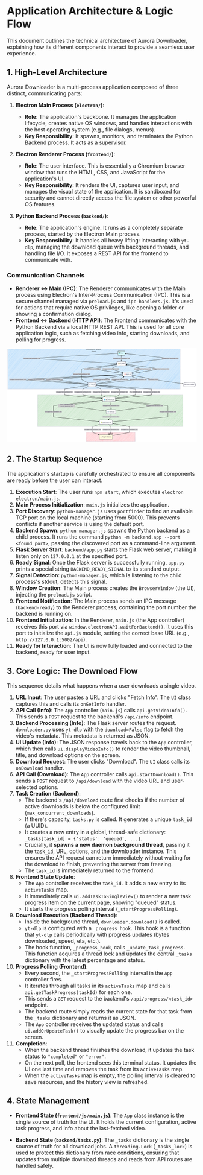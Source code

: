 # Application Architecture & Logic Flow

This document outlines the technical architecture of Aurora Downloader, explaining how its different components interact to provide a seamless user experience.

## 1. High-Level Architecture

Aurora Downloader is a multi-process application composed of three distinct, communicating parts:

1.  **Electron Main Process (`electron/`)**:
    *   **Role**: The application's backbone. It manages the application lifecycle, creates native OS windows, and handles interactions with the host operating system (e.g., file dialogs, menus).
    *   **Key Responsibility**: It spawns, monitors, and terminates the Python Backend process. It acts as a supervisor.

2.  **Electron Renderer Process (`frontend/`)**:
    *   **Role**: The user interface. This is essentially a Chromium browser window that runs the HTML, CSS, and JavaScript for the application's UI.
    *   **Key Responsibility**: It renders the UI, captures user input, and manages the visual state of the application. It is sandboxed for security and cannot directly access the file system or other powerful OS features.

3.  **Python Backend Process (`backend/`)**:
    *   **Role**: The application's engine. It runs as a completely separate process, started by the Electron Main process.
    *   **Key Responsibility**: It handles all heavy lifting: interacting with `yt-dlp`, managing the download queue with background threads, and handling file I/O. It exposes a REST API for the frontend to communicate with.

### Communication Channels

*   **Renderer <-> Main (IPC)**: The Renderer communicates with the Main process using Electron's Inter-Process Communication (IPC). This is a secure channel managed via `preload.js` and `ipc-handlers.js`. It's used for actions that require native OS privileges, like opening a folder or showing a confirmation dialog.
*   **Frontend <-> Backend (HTTP API)**: The Frontend communicates with the Python Backend via a local HTTP REST API. This is used for all core application logic, such as fetching video info, starting downloads, and polling for progress.

![Architecture Diagram](./photograph/logicofthisproject.png)

## 2. The Startup Sequence

The application's startup is carefully orchestrated to ensure all components are ready before the user can interact.

1.  **Execution Start**: The user runs `npm start`, which executes `electron electron/main.js`.
2.  **Main Process Initialization**: `main.js` initializes the application.
3.  **Port Discovery**: `python-manager.js` uses `portfinder` to find an available TCP port on the local machine (starting from 5000). This prevents conflicts if another service is using the default port.
4.  **Backend Spawn**: `python-manager.js` spawns the Python backend as a child process. It runs the command `python -m backend.app --port <found_port>`, passing the discovered port as a command-line argument.
5.  **Flask Server Start**: `backend/app.py` starts the Flask web server, making it listen only on `127.0.0.1` at the specified port.
6.  **Ready Signal**: Once the Flask server is successfully running, `app.py` prints a special string `BACKEND_READY_SIGNAL` to its standard output.
7.  **Signal Detection**: `python-manager.js`, which is listening to the child process's stdout, detects this signal.
8.  **Window Creation**: The Main process creates the `BrowserWindow` (the UI), injecting the `preload.js` script.
9.  **Frontend Notification**: The Main process sends an IPC message (`backend-ready`) to the Renderer process, containing the port number the backend is running on.
10. **Frontend Initialization**: In the Renderer, `main.js` (the App controller) receives this port via `window.electronAPI.waitForBackend()`. It uses this port to initialize the `api.js` module, setting the correct base URL (e.g., `http://127.0.0.1:5002/api`).
11. **Ready for Interaction**: The UI is now fully loaded and connected to the backend, ready for user input.

## 3. Core Logic: The Download Flow

This sequence details what happens when a user downloads a single video.

1.  **URL Input**: The user pastes a URL and clicks "Fetch Info". The `UI` class captures this and calls its `onGetInfo` handler.
2.  **API Call (Info)**: The `App` controller (`main.js`) calls `api.getVideoInfo()`. This sends a `POST` request to the backend's `/api/info` endpoint.
3.  **Backend Processing (Info)**: The Flask server routes the request. `downloader.py` uses `yt-dlp` with the `download=False` flag to fetch the video's metadata. This metadata is returned as JSON.
4.  **UI Update (Info)**: The JSON response travels back to the `App` controller, which then calls `ui.displayVideoInfo()` to render the video thumbnail, title, and download options on the screen.
5.  **Download Request**: The user clicks "Download". The `UI` class calls its `onDownload` handler.
6.  **API Call (Download)**: The `App` controller calls `api.startDownload()`. This sends a `POST` request to `/api/download` with the video URL and user-selected options.
7.  **Task Creation (Backend)**:
    *   The backend's `/api/download` route first checks if the number of active downloads is below the configured limit (`max_concurrent_downloads`).
    *   If there's capacity, `tasks.py` is called. It generates a unique `task_id` (a UUID).
    *   It creates a new entry in a global, thread-safe dictionary: `_tasks[task_id] = {'status': 'queued', ...}`.
    *   Crucially, it **spawns a new daemon background thread**, passing it the `task_id`, URL, options, and the downloader instance. This ensures the API request can return immediately without waiting for the download to finish, preventing the server from freezing.
    *   The `task_id` is immediately returned to the frontend.
8.  **Frontend State Update**:
    *   The `App` controller receives the `task_id`. It adds a new entry to its `activeTasks` map.
    *   It immediately calls `ui.addTaskToSingleView()` to render a new task progress item on the current page, showing "queued" status.
    *   It starts the progress polling interval (`_startProgressPolling`).
9.  **Download Execution (Backend Thread)**:
    *   Inside the background thread, `downloader.download()` is called.
    *   `yt-dlp` is configured with a `_progress_hook`. This hook is a function that `yt-dlp` calls periodically with progress updates (bytes downloaded, speed, eta, etc.).
    *   The hook function, `_progress_hook`, calls `_update_task_progress`. This function acquires a thread lock and updates the central `_tasks` dictionary with the latest percentage and status.
10. **Progress Polling (Frontend)**:
    *   Every second, the `_startProgressPolling` interval in the `App` controller fires.
    *   It iterates through all tasks in its `activeTasks` map and calls `api.getTaskProgress(taskId)` for each one.
    *   This sends a `GET` request to the backend's `/api/progress/<task_id>` endpoint.
    *   The backend route simply reads the current state for that task from the `_tasks` dictionary and returns it as JSON.
    *   The `App` controller receives the updated status and calls `ui.addOrUpdateTask()` to visually update the progress bar on the screen.
11. **Completion**:
    *   When the backend thread finishes the download, it updates the task status to `"completed"` or `"error"`.
    *   On the next poll, the frontend sees this terminal status. It updates the UI one last time and removes the task from its `activeTasks` map.
    *   When the `activeTasks` map is empty, the polling interval is cleared to save resources, and the history view is refreshed.

## 4. State Management

*   **Frontend State (`frontend/js/main.js`)**: The `App` class instance is the single source of truth for the UI. It holds the current configuration, active task progress, and info about the last-fetched video.

*   **Backend State (`backend/tasks.py`)**: The `_tasks` dictionary is the single source of truth for all download jobs. A `threading.Lock` (`_tasks_lock`) is used to protect this dictionary from race conditions, ensuring that updates from multiple download threads and reads from API routes are handled safely.
